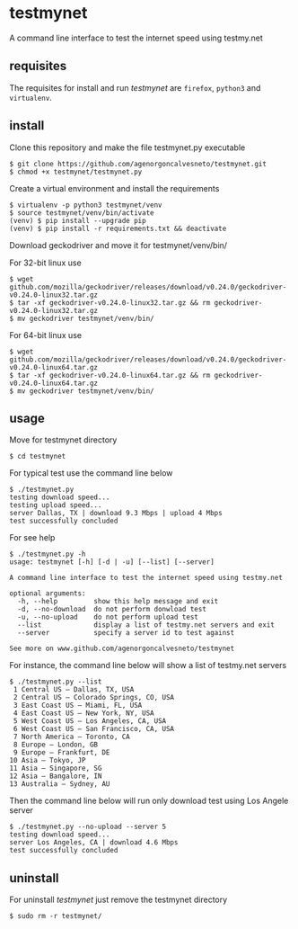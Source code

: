 # testmynet

A command line interface to test the internet speed using testmy.net


## requisites

The requisites for install and run *testmynet* are ```firefox```, ```python3``` and ```virtualenv```.


## install

Clone this repository and make the file testmynet.py executable
```
$ git clone https://github.com/agenorgoncalvesneto/testmynet.git
$ chmod +x testmynet/testmynet.py
```

Create a virtual environment and install the requirements
```
$ virtualenv -p python3 testmynet/venv
$ source testmynet/venv/bin/activate
(venv) $ pip install --upgrade pip
(venv) $ pip install -r requirements.txt && deactivate
```

Download geckodriver and move it for testmynet/venv/bin/

For 32-bit linux use
```
$ wget github.com/mozilla/geckodriver/releases/download/v0.24.0/geckodriver-v0.24.0-linux32.tar.gz
$ tar -xf geckodriver-v0.24.0-linux32.tar.gz && rm geckodriver-v0.24.0-linux32.tar.gz
$ mv geckodriver testmynet/venv/bin/
```

For 64-bit linux use
```
$ wget github.com/mozilla/geckodriver/releases/download/v0.24.0/geckodriver-v0.24.0-linux64.tar.gz
$ tar -xf geckodriver-v0.24.0-linux64.tar.gz && rm geckodriver-v0.24.0-linux64.tar.gz
$ mv geckodriver testmynet/venv/bin/
```


## usage

Move for testmynet directory
```
$ cd testmynet
```

For typical test use the command line below
```
$ ./testmynet.py
testing download speed...
testing upload speed...
server Dallas, TX | download 9.3 Mbps | upload 4 Mbps
test successfully concluded
```

For see help
```
$ ./testmynet.py -h
usage: testmynet [-h] [-d | -u] [--list] [--server]

A command line interface to test the internet speed using testmy.net

optional arguments:
  -h, --help         show this help message and exit
  -d, --no-download  do not perform donwload test
  -u, --no-upload    do not perform upload test
  --list             display a list of testmy.net servers and exit
  --server           specify a server id to test against

See more on www.github.com/agenorgoncalvesneto/testmynet
```

For instance, the command line below  will show a list of testmy.net servers
```
$ ./testmynet.py --list
 1 Central US — Dallas, TX, USA
 2 Central US — Colorado Springs, CO, USA
 3 East Coast US — Miami, FL, USA
 4 East Coast US — New York, NY, USA
 5 West Coast US — Los Angeles, CA, USA
 6 West Coast US — San Francisco, CA, USA
 7 North America — Toronto, CA
 8 Europe — London, GB
 9 Europe — Frankfurt, DE
10 Asia — Tokyo, JP
11 Asia — Singapore, SG
12 Asia — Bangalore, IN
13 Australia — Sydney, AU
```

Then the command line below will run only download test using Los Angele server
```
$ ./testmynet.py --no-upload --server 5
testing download speed...
server Los Angeles, CA | download 4.6 Mbps
test successfully concluded
```


## uninstall

For uninstall *testmynet* just remove the testmynet directory
```
$ sudo rm -r testmynet/
```

